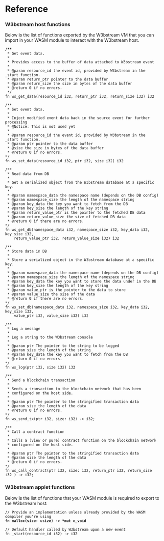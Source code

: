 # Reference

### W3bstream host functions

Below is the list of functions exported by the W3bstream VM that you can import in your WASM module to interact with the W3bstream host.

<pre class="language-go"><code class="lang-go"><strong>/**
</strong> * Get event data.
 *
 * Provides access to the buffer of data attached to W3bstream event 
 *
 * @param resource_id the event id, provided by W3bstream in the _start function.
 * @param return_ptr pointer to the data buffer
 * @param return_size the size in bytes of the data buffer
 * @return 0 if no errors.
 */
fn ws_get_data(resource_id i32, return_ptr i32, return_size i32) i32 

/**
 * Set event data.
 *
 * Inject modified event data back in the source event for further processing
 * @Notice: This is not used yet
 *
 * @param resource_id the event id, provided by W3bstream in the _start function.
 * @param ptr pointer to the data buffer
 * @size the size in bytes of the data buffer
 * @return 0 if no errors.
*/
fn ws_set_data(resource_id i32, ptr i32, size i32) i32 

/**
 * Read data from DB
 *
 * Get a serialized object from the W3bstream database at a specific key.
 * 
 * @param namespace_data the namespace name (depends on the DB config)
 * @param namespace_size the length of the namespace string
 * @param key_data the key you want to fetch from the DB
 * @param key_size the length of the key string
 * @param return_value_ptr is the pointer to the fetched DB data
 * @param return_value_size the size of fetched DB data
 * @return 0 if there are no errors.
*/
fn ws_get_db(namespace_data i32, namespace_size i32, key_data i32, key_size i32,
    return_value_ptr i32, return_value_size i32) i32 

/**
 * Store data in DB
 *
 * Store a serialized object in the W3bstream database at a specific key.
 * 
 * @param namespace_data the namespace name (depends on the DB config)
 * @param namespace_size the length of the namespace string
 * @param key_data the key you want to store the data under in the DB
 * @param key_size the length of the key string
 * @param value_ptr is the pointer to the data to store
 * @param value_size the size of the data
 * @return 0 if there are no errors.
*/
fn ws_set_db(namespace_data i32, namespace_size i32, key_data i32, key_size i32,
    value_ptr i32, value_size i32) i32 

/**
 * Log a message
 *
 * Log a string to the W3bstream console
 * 
 * @param ptr The pointer to the string to be logged
 * @param size the length of the string
 * @param key_data the key you want to fetch from the DB
 * @return 0 if no errors.
*/
fn ws_log(ptr i32, size i32) i32 

/**
 * Send a blockchain transaction
 *
 * Sends a transaction to the blockchain network that has been 
 * configured on the host side. 
 * 
 * @param ptr The pointer to the stringified transaction data
 * @param size the length of the data
 * @return 0 if no errors.
*/
fn ws_send_tx(ptr i32, size: i32) -> i32;

/**
 * Call a contract function
 *
 * Calls a (view or pure) contract function on the blockchain network  
 * configured on the host side. 
 * 
 * @param ptr The pointer to the stringified transaction data
 * @param size the length of the data
 * @return 0 if no errors.
*/
fn ws_call_contract(ptr i32, size: i32, return_ptr i32, return_size i32 ) -> i32;
</code></pre>

### W3bstream applet functions

Below is the list of functions that your WASM module is required to export to the W3bstream host:

<pre class="language-rust"><code class="lang-rust">// Provide an implementation unless already provided by the WASM compiler you're using
<strong>fn malloc(size: usize) -> *mut c_void 
</strong>
// Default handler called by W3bstream upon a new event
fn _start(resource_id i32) -> i32 </code></pre>
